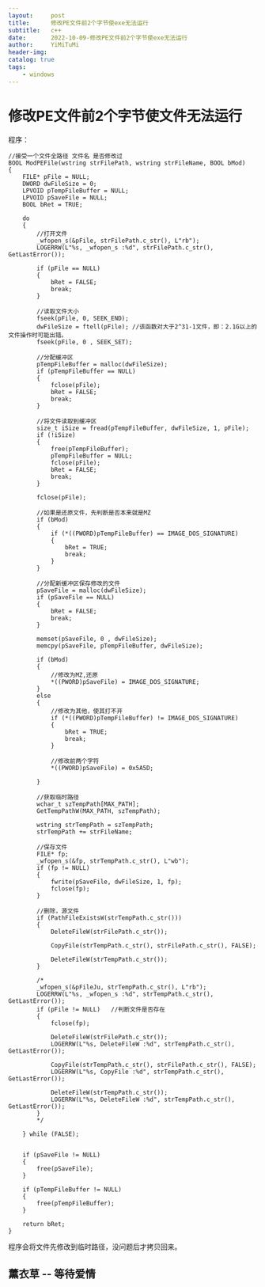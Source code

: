 ```yaml
---
layout:     post
title:      修改PE文件前2个字节使exe无法运行
subtitle:   c++
date:       2022-10-09-修改PE文件前2个字节使exe无法运行
author:     YiMiTuMi
header-img: 
catalog: true
tags:
    - windows
---
```


# 修改PE文件前2个字节使文件无法运行

程序：
	
	//接受一个文件全路径 文件名 是否修改过
	BOOL ModPEFile(wstring strFilePath, wstring strFileName, BOOL bMod) 
	{
		FILE* pFile = NULL;
		DWORD dwFileSize = 0;
		LPVOID pTempFileBuffer = NULL;
		LPVOID pSaveFile = NULL;
		BOOL bRet = TRUE;
		
		do 
		{
			//打开文件	
			_wfopen_s(&pFile, strFilePath.c_str(), L"rb"); 
			LOGERRW(L"%s, _wfopen_s :%d", strFilePath.c_str(), GetLastError());
	
			if (pFile == NULL)
			{
				bRet = FALSE;
				break;
			}
	
			//读取文件大小
			fseek(pFile, 0, SEEK_END); 
			dwFileSize = ftell(pFile); //该函数对大于2^31-1文件，即：2.1G以上的文件操作时可能出错。
			fseek(pFile, 0 , SEEK_SET);
	
			//分配缓冲区
			pTempFileBuffer = malloc(dwFileSize);
			if (pTempFileBuffer == NULL)
			{
				fclose(pFile);
				bRet = FALSE;
				break;
			}
	
			//将文件读取到缓冲区
			size_t iSize = fread(pTempFileBuffer, dwFileSize, 1, pFile);
			if (!iSize)
			{
				free(pTempFileBuffer);
				pTempFileBuffer = NULL;
				fclose(pFile);
				bRet = FALSE;
				break;
			}
	
			fclose(pFile);
	
			//如果是还原文件，先判断是否本来就是MZ
			if (bMod)
			{
				if (*((PWORD)pTempFileBuffer) == IMAGE_DOS_SIGNATURE)
				{
					bRet = TRUE;
					break;
				}
			}
	
			//分配新缓冲区保存修改的文件
			pSaveFile = malloc(dwFileSize);
			if (pSaveFile == NULL)
			{
				bRet = FALSE;
				break;
			}
	
			memset(pSaveFile, 0 , dwFileSize);
			memcpy(pSaveFile, pTempFileBuffer, dwFileSize);
	
			if (bMod)     
			{
				//修改为MZ,还原
				*((PWORD)pSaveFile) = IMAGE_DOS_SIGNATURE;
			}
			else          
			{
				//修改为其他，使其打不开
				if (*((PWORD)pTempFileBuffer) != IMAGE_DOS_SIGNATURE) 
				{
					bRet = TRUE;
					break;
				}
	
				//修改前两个字符
				*((PWORD)pSaveFile) = 0x5A5D;
	
			}
	
			//获取临时路径
			wchar_t szTempPath[MAX_PATH];
			GetTempPathW(MAX_PATH, szTempPath);
	
			wstring strTempPath = szTempPath;
			strTempPath += strFileName;
	
			//保存文件
			FILE* fp;
			_wfopen_s(&fp, strTempPath.c_str(), L"wb");
			if (fp != NULL)
			{
				fwrite(pSaveFile, dwFileSize, 1, fp);
				fclose(fp);
			}
			
			//删除，源文件
			if (PathFileExistsW(strTempPath.c_str()))
			{
				DeleteFileW(strFilePath.c_str());
	
				CopyFile(strTempPath.c_str(), strFilePath.c_str(), FALSE);
	
				DeleteFileW(strTempPath.c_str());
			}
	
			/*
			_wfopen_s(&pFileJu, strTempPath.c_str(), L"rb"); 
			LOGERRW(L"%s, _wfopen_s :%d", strTempPath.c_str(), GetLastError());
			if (pFile != NULL)   //判断文件是否存在
			{
				fclose(fp);
	
				DeleteFileW(strFilePath.c_str());
				LOGERRW(L"%s, DeleteFileW :%d", strTempPath.c_str(), GetLastError());
	
				CopyFile(strTempPath.c_str(), strFilePath.c_str(), FALSE);
				LOGERRW(L"%s, CopyFile :%d", strTempPath.c_str(), GetLastError());
	
				DeleteFileW(strTempPath.c_str());
				LOGERRW(L"%s, DeleteFileW :%d", strTempPath.c_str(), GetLastError());
			}
			*/
	
		} while (FALSE);
	
	
		if (pSaveFile != NULL)
		{
			free(pSaveFile);
		}
	
		if (pTempFileBuffer != NULL)
		{
			free(pTempFileBuffer);
		}
	
		return bRet;
	}

程序会将文件先修改到临时路径，没问题后才拷贝回来。

## 薰衣草 -- 等待爱情